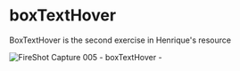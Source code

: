 # boxTextHover

BoxTextHover is the second exercise in Henrique's resource

![FireShot Capture 005 - boxTextHover - ](https://github.com/Lumar-ux/Becode/assets/82873564/04e8898d-1864-4c87-9d56-8279d7f46010)
